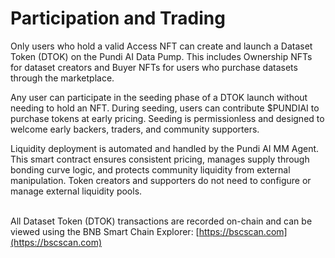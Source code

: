# Participation and Trading

Only users who hold a valid Access NFT can create and launch a Dataset Token (DTOK) on the Pundi AI Data Pump. This includes Ownership NFTs for dataset creators and Buyer NFTs for users who purchase datasets through the marketplace.

Any user can participate in the seeding phase of a DTOK launch without needing to hold an NFT. During seeding, users can contribute $PUNDIAI to purchase tokens at early pricing. Seeding is permissionless and designed to welcome early backers, traders, and community supporters.

Liquidity deployment is automated and handled by the Pundi AI MM Agent. This smart contract ensures consistent pricing, manages supply through bonding curve logic, and protects community liquidity from external manipulation. Token creators and supporters do not need to configure or manage external liquidity pools.

\
All Dataset Token (DTOK) transactions are recorded on-chain and can be viewed using the BNB Smart Chain Explorer: [https://bscscan.com](https://bscscan.com)
